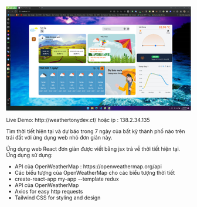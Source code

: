 <p align="center">
  <img src="./Screenshot.png" width="750" title="hover text">
</p>
<p align="left">
 Live Demo: http://weathertonydev.cf/ hoặc ip : 138.2.34.135
</p>
<p align="left">
 Tìm thời tiết hiện tại và dự báo trong 7 ngày của bất kỳ thành phố nào trên trái đất với ứng dụng web nhỏ đơn giản này.
</p>
<p align="left">
<p>Ứng dụng web React đơn giản được viết bằng jsx trả về thời tiết hiện tại. Ứng dụng sử dụng:</p>
    <ul>
        <li>API của OpenWeatherMap : https://openweathermap.org/api</li>
        <li>Các biểu tượng của OpenWeatherMap cho các biểu tượng thời tiết</li>
        <li>create-react-app my-app --template redux</li>
        <li>API của OpenWeatherMap</li>
        <li>Axios for easy http requests</li>
        <li>Tailwind CSS for styling and design</li>
    </ul>

</p>
